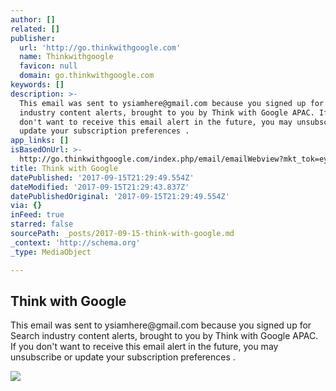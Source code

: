 ```yaml
---
author: []
related: []
publisher:
  url: 'http://go.thinkwithgoogle.com'
  name: Thinkwithgoogle
  favicon: null
  domain: go.thinkwithgoogle.com
keywords: []
description: >-
  This email was sent to ysiamhere@gmail.com because you signed up for Search
  industry content alerts, brought to you by Think with Google APAC. If you
  don't want to receive this email alert in the future, you may unsubscribe or
  update your subscription preferences .
app_links: []
isBasedOnUrl: >-
  http://go.thinkwithgoogle.com/index.php/email/emailWebview?mkt_tok=eyJpIjoiTmpJM1ptVTJabU13TWpBNCIsInQiOiJTSHhpZzUrQ0toVzl0WXlWczNMYlRzcURENS9nRGJyeWhkeVk4NUJqZVluVkZybTlyMG9SSWJzWE9hS1YzVDhCSWthVzY2QmMyOS9PUXloekdYa05OMWxsQXRtUG1xNFEwL0o4WU1TQllTUDQ2ZlBOOVhhRHVQazRSdDN5WDZPYSJ9
title: Think with Google
datePublished: '2017-09-15T21:29:49.554Z'
dateModified: '2017-09-15T21:29:43.837Z'
datePublishedOriginal: '2017-09-15T21:29:49.554Z'
via: {}
inFeed: true
starred: false
sourcePath: _posts/2017-09-15-think-with-google.md
_context: 'http://schema.org'
_type: MediaObject

---
```

<article style=""><h1>Think with Google</h1><p>This email was sent to ysiamhere@gmail.com because you signed up for Search industry content alerts, brought to you by Think with Google APAC. If you don't want to receive this email alert in the future, you may unsubscribe or update your subscription preferences .</p><img src="http://go.thinkwithgoogle.com/rs/404-CVX-657/images/TWG_APAC_SearchNarrative_ContentAlert_082817.jpg" /></article>